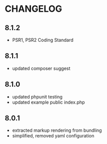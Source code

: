 # CHANGELOG

## 8.1.2

- PSR1, PSR2 Coding Standard

## 8.1.1

- updated composer suggest

## 8.1.0

- updated phpunit testing
- updated example public index.php

## 8.0.1

- extracted markup rendering from bundling
- simplified, removed yaml configuration